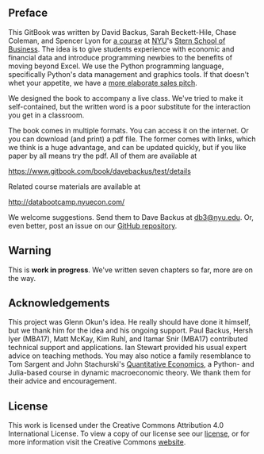 ## Preface

This GitBook was written by David Backus, Sarah Beckett-Hile, Chase Coleman, and Spencer Lyon for [a course](http://databootcamp.nyuecon.com/) at [NYU](http://www.nyu.edu/)'s [Stern School of Business](http://www.stern.nyu.edu/).  The idea is to give students experience with economic and financial data and introduce programming newbies to the benefits of moving beyond Excel.  We use the Python programming language, specifically Python's data management and graphics tools.  If that doesn't whet your appetite, we have a [more elaborate sales pitch](http://databootcamp.nyuecon.com/bootcamp_faq/).

We designed the book to accompany a live class.  We've tried to make it self-contained, but the written word is a poor substitute for the interaction you get in a classroom.

The book comes in multiple formats.  You can access it on the internet.  Or you can download (and print) a pdf file.  The former comes with links, which we think is a huge advantage, and can be updated quickly, but if you like paper by all means try the pdf.  All of them are available at

https://www.gitbook.com/book/davebackus/test/details

Related course materials are available at

http://databootcamp.nyuecon.com/

We welcome suggestions.  Send them to Dave Backus at [db3@nyu.edu](mailto:db3@nyu.edu).  Or, even better, post an issue on our [GitHub repository](https://github.com/DaveBackus/Data_Bootcamp_Book/issues).


## Warning

This is **work in progress**.  We've written seven chapters so far, more are on the way.


## Acknowledgements

This project was Glenn Okun's idea.  He really should have done it himself, but we thank him for the idea and his ongoing support. Paul Backus, Hersh Iyer (MBA17), Matt McKay, Kim Ruhl, and Itamar Snir (MBA17) contributed technical support and applications.  Ian Stewart provided his usual expert advice on teaching methods.  You may also notice a family resemblance to Tom Sargent and John Stachurski's [Quantitative Economics](http://quant-econ.net/), a Python- and Julia-based course in dynamic macroeconomic theory.  We thank them for their advice and encouragement.

## License

This work is licensed under the Creative Commons Attribution 4.0 International License. To view a copy of our license see our [license](https://github.com/NYUDataBootcamp/Book/blob/master/LICENSE), or for more information visit the Creative Commons [website](http://creativecommons.org/licenses/by/4.0/).

